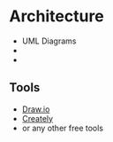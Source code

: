 # Architecture

* UML Diagrams
* 
* 
## Tools 
* [Draw.io](https://app.diagrams.net/)
* [Creately](https://app.creately.com/diagram/create)
* or any other free tools
